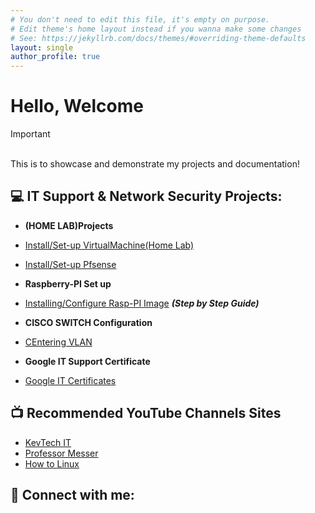 ```yaml
---
# You don't need to edit this file, it's empty on purpose.
# Edit theme's home layout instead if you wanna make some changes
# See: https://jekyllrb.com/docs/themes/#overriding-theme-defaults
layout: single
author_profile: true
---
```


<h1>Hello, Welcome <br/></h1>

>[!Important]
><br/>
>This is to showcase and demonstrate my projects and documentation!   

<h2>💻 IT Support & Network Security Projects:</h2>

  - <b>(HOME LAB)Projects</b>
  - [Install/Set-up VirtualMachine(Home Lab)](https://github.com/Njen4tech/VMware-Set-up)
  - [Install/Set-up Pfsense](https://github.com/Njen4tech/Pfsense-Firewall-Configuration)

- <b>Raspberry-PI Set up</b>
- [Installing/Configure Rasp-PI Image](https://njen4tech.blogspot.com/) <b><i>(Step by Step Guide)</b></i>
- <b>CISCO SWITCH Configuration</b>
- [CEntering VLAN ](-)
- <b>Google IT Support Certificate</b>
- [Google IT Certificates](https://www.coursera.org/account/accomplishments/specialization/8XYGHPCPMLWB)

<h2>📺 Recommended YouTube Channels Sites  
</h2>

- [KevTech IT](https://www.youtube.com/c/KevtechITSupport)
- [Professor Messer](https://www.professormesser.com/)
- [How to Linux](https://www.youtube.com/@LearnLinuxTV)

<h2> 🔎 Connect with me:</h2>
